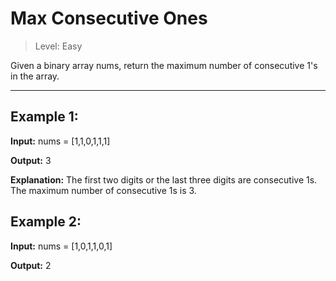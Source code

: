 # Max Consecutive Ones

> Level: Easy

Given a binary array nums, return the maximum number of consecutive 1's in the array.
 
---

## Example 1:

**Input:** nums = [1,1,0,1,1,1]

**Output:** 3

**Explanation:** The first two digits or the last three digits are consecutive 1s. The maximum number of consecutive 1s is 3.


## Example 2:

**Input:** nums = [1,0,1,1,0,1]

**Output:** 2